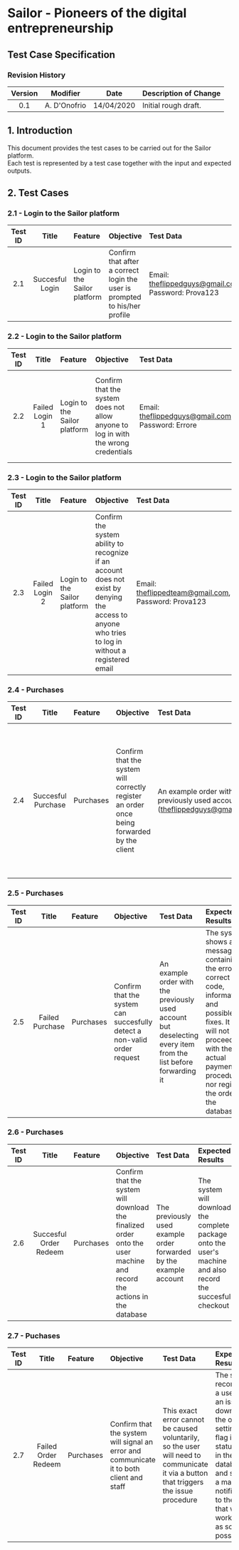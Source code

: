 
# Sailor - Pioneers of the digital entrepreneurship
## Test Case Specification        

### **Revision History**

| Version | Modifier | Date       | Description of Change |
|:-------:|:--------:|:----------:|:----------------------|
| 0.1 | A. D'Onofrio | 14/04/2020 | Initial rough draft.  |

## 1. Introduction

This document provides the test cases to be carried out for the Sailor platform.  
Each test is represented by a test case together with the input and expected outputs.

## 2. Test Cases

### 2.1 - Login to the Sailor platform

| Test ID | Title | Feature | Objective | Test Data | Expected Results |
|:-------:|:-----:|:--------|:----------|:----------|:-----------------|
|2.1|Succesful Login|Login to the Sailor platform|Confirm that after a correct login the user is prompted to his/her profile|Email: theflippedguys@gmail.com, Password: Prova123|The system redirects you to the user profile|

### 2.2 - Login to the Sailor platform

| Test ID | Title | Feature | Objective | Test Data | Expected Results |
|:-------:|:-----:|:--------|:----------|:----------|:-----------------|
|2.2|Failed Login 1|Login to the Sailor platform|Confirm that the system does not allow anyone to log in with the wrong credentials|Email: theflippedguys@gmail.com, Password: Errore|The system shows a message containing the correct error code, informations and possible fixes|

### 2.3 - Login to the Sailor platform

| Test ID | Title | Feature | Objective | Test Data | Expected Results |
|:-------:|:-----:|:--------|:----------|:----------|:-----------------|
|2.3|Failed Login 2|Login to the Sailor platform|Confirm the system ability to recognize if an account does not exist by denying the access to anyone who tries to log in without a registered email|Email: theflippedteam@gmail.com, Password: Prova123|The system shows a message containing the error correct code, informations and possible fixes|

### 2.4 - Purchases

| Test ID | Title | Feature | Objective | Test Data | Expected Results |
|:-------:|:-----:|:--------|:----------|:----------|:-----------------|
|2.4|Succesful Purchase|Purchases|Confirm that the system will correctly register an order once being forwarded by the client|An example order with the previously used account (theflippedguys@gmail.com)|The system will correctly register the order in the database and it will be visible by the staff in the pending orders dashboard and by the user in the appropriate section|

### 2.5 - Purchases

| Test ID | Title | Feature | Objective | Test Data | Expected Results |
|:-------:|:-----:|:--------|:----------|:----------|:-----------------|
|2.5|Failed Purchase|Purchases|Confirm that the system can succesfully detect a non-valid order request|An example order with the previously used account but deselecting every item from the list before forwarding it|The system shows a message containing the error correct code, informations and possible fixes. It also will not proceed with the actual payment procedure nor register the order in the database|


### 2.6 - Purchases

| Test ID | Title | Feature | Objective | Test Data | Expected Results |
|:-------:|:-----:|:--------|:----------|:----------|:-----------------|
|2.6|Succesful Order Redeem|Purchases|Confirm that the system will download the finalized order onto the user machine and record the actions in the database|The previously used example order forwarded by the example account|The system will download the complete package onto the user's machine and also record the succesful checkout|

### 2.7 - Puchases 

| Test ID | Title | Feature | Objective | Test Data | Expected Results |
|:-------:|:-----:|:--------|:----------|:----------|:-----------------|
|2.7|Failed Order Redeem|Purchases|Confirm that the system will signal an error and communicate it to both client and staff|This exact error cannot be caused voluntarily, so the user will need to communicate it via a button that triggers the issue procedure|The system records that a user has an issue downloading the order by setting a flag in the status field in the database and sending a mail notification to the staff that will work on a fix as soon as possible|
